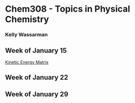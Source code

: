 # Chem308 - Topics in Physical Chemistry
### Kelly Wassarman

## Week of January 15 
[Kinetic Energy Matrix](/kinetic.m)
## Week of January 22
## Week of January 29
